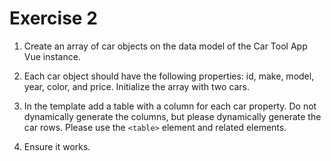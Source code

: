 # Exercise 2

1. Create an array of car objects on the data model of the Car Tool App Vue instance.

2. Each car object should have the following properties: id, make, model, year, color, and price. Initialize the array with two cars.

3. In the template add a table with a column for each car property. Do not dynamically generate the columns, but please dynamically generate the car rows. Please use the `<table>` element and related elements.

4. Ensure it works.